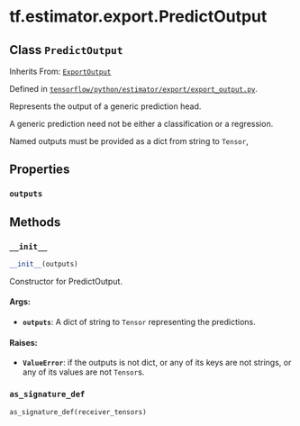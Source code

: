 <div itemscope itemtype="http://developers.google.com/ReferenceObject">
<meta itemprop="name" content="tf.estimator.export.PredictOutput" />
<meta itemprop="property" content="outputs"/>
<meta itemprop="property" content="__init__"/>
<meta itemprop="property" content="as_signature_def"/>
</div>

# tf.estimator.export.PredictOutput

## Class `PredictOutput`

Inherits From: [`ExportOutput`](../../../tf/estimator/export/ExportOutput.md)



Defined in [`tensorflow/python/estimator/export/export_output.py`](https://www.tensorflow.org/code/tensorflow/python/estimator/export/export_output.py).

Represents the output of a generic prediction head.

A generic prediction need not be either a classification or a regression.

Named outputs must be provided as a dict from string to `Tensor`,

## Properties

<h3 id="outputs"><code>outputs</code></h3>





## Methods

<h3 id="__init__"><code>__init__</code></h3>

``` python
__init__(outputs)
```

Constructor for PredictOutput.

#### Args:

* <b>`outputs`</b>: A dict of string to `Tensor` representing the predictions.


#### Raises:

* <b>`ValueError`</b>: if the outputs is not dict, or any of its keys are not
      strings, or any of its values are not `Tensor`s.

<h3 id="as_signature_def"><code>as_signature_def</code></h3>

``` python
as_signature_def(receiver_tensors)
```





